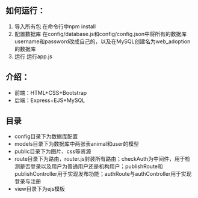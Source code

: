 ## 如何运行：
1. 导入所有包
  在命令行中npm install
2. 配置数据库
  在config/database.js和config/config.json中将所有的数据库username和password改成自己的，以及在MySQL创建名为web_adoption的数据库
3. 运行
  运行app.js

## 介绍：
* 前端：HTML+CSS+Bootstrap
* 后端：Express+EJS+MySQL

## 目录
* config目录下为数据库配置
* models目录下为数据库中两张表animal和user的模型
* public目录下为图片、css等资源
* route目录下为路由，router.js封装所有路由；checkAuth为中间件，用于检测是否登录以及用户为普通用户还是机构用户；publishRoute和publishController用于实现发布功能；authRoute与authController用于实现登录与注册
* view目录下为ejs模板
